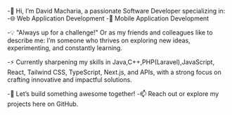 -👋 Hi, I’m David Macharia, a passionate Software Developer specializing in:
-🌐 Web Application Development
-📱 Mobile Application Development

-💡 "Always up for a challenge!"
Or as my friends and colleagues like to describe me: I’m someone who thrives on exploring new ideas, experimenting, and constantly learning.

-⚡ Currently sharpening my skills in Java,C++,PHP(Laravel),JavaScript, React, Tailwind CSS, TypeScript, Next.js, and APIs, with a strong focus on crafting innovative and impactful solutions.

-🚀 Let’s build something awesome together!
-📫 Reach out or explore my projects here on GitHub.


